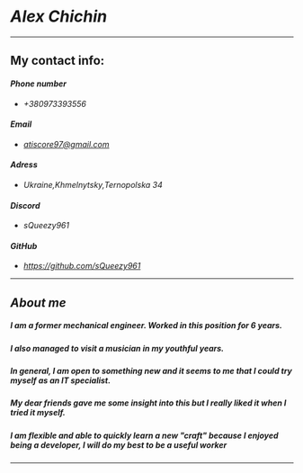 # *Alex Chichin*
---
## **My contact info:**

#### *Phone number*  
+ *+380973393556* 
#### *Email* 
+ *atiscore97@gmail.com*
#### *Adress*
+ *Ukraine,Khmelnytsky,Ternopolska 34*
#### *Discord*
+ *sQueezy961*
#### *GitHub*
+ *https://github.com/sQueezy961*
---
## *About me*
##### *I am a former mechanical engineer. Worked in this position for 6 years.*
##### *I also managed to visit a musician in my youthful years.*
##### *In general, I am open to something new and it seems to me that I could try myself as an IT specialist.*
##### *My dear friends gave me some insight into this but I really liked it when I tried it myself.*
##### ***I am flexible and able to quickly learn a new "craft" because I enjoyed being a developer, I will do my best to be a useful worker***
---
